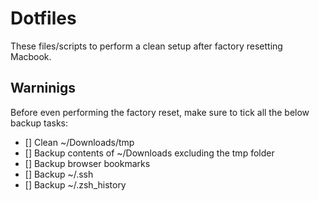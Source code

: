 # Dotfiles

These files/scripts to perform a clean setup after factory resetting Macbook. 

## Warninigs

Before even performing the factory reset, make sure to tick all the below backup tasks:

- [] Clean ~/Downloads/tmp
- [] Backup contents of ~/Downloads excluding the tmp folder
- [] Backup browser bookmarks
- [] Backup ~/.ssh
- [] Backup ~/.zsh_history